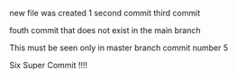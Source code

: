 new file was created 1
second commit
third commit

fouth commit that does not exist in the main branch

This must be seen only in master branch commit number 5

Six Super Commit !!!!

